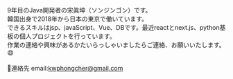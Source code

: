 9年目のJava開発者の宋眞坤（ソンジンゴン）です。<br>
韓国出身で2018年から日本の東京で働いています。<br>
できるスキルはjsp、javaScript、Vue、DBです。最近reactとnext.js、python基板の個人プロジェクトを行っています。<br>
作業の連絡や興味があるかたいらっしゃいましたらご連絡、お願いいたします。😄
<br><br>
💬連絡先
email:kwphongcher@gmail.com
<!--
**jingon-song/jingon-song** is a ✨ _special_ ✨ repository because its `README.md` (this file) appears on your GitHub profile.

Here are some ideas to get you started:

- 🔭 I’m currently working on ...
- 🌱 I’m currently learning ...
- 👯 I’m looking to collaborate on ...
- 🤔 I’m looking for help with ...
- 💬 Ask me about ...
- 📫 How to reach me: ...
- 😄 Pronouns: ...
- ⚡ Fun fact: ...
-->
